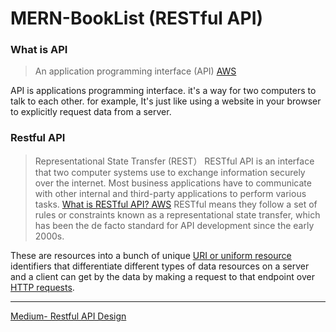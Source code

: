 # MERN-BookList (RESTful API)

### What is API
 > An application programming interface (API) [AWS](https://aws.amazon.com/what-is/restful-api/)

API is applications programming interface. it's a way for two computers to talk to each other.
for example, It's just like using a website in your browser to explicitly request data from a server.

### Restful API

> Representational State Transfer (REST）
RESTful API is an interface that two computer systems use to exchange information securely over the internet. Most business applications have to communicate with other internal and third-party applications to perform various tasks. [What is RESTful API? AWS](https://aws.amazon.com/what-is/restful-api/)
RESTful means they follow a set of rules or constraints known as a representational state transfer, which has been the de facto standard for API development since the early 2000s.

 These are resources into a bunch of unique [URI or uniform resource]() identifiers that differentiate different types of data resources on a server and a client can get by the data by making a request to that endpoint over [HTTP requests](https://www.geeksforgeeks.org/different-kinds-of-http-requests/).




---
[Medium- Restful API Design](https://medium.com/@rachna3singhal/restful-api-design-95b4a8630c26)













